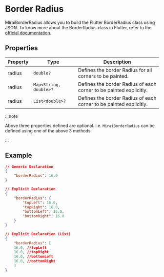 # Border Radius

MiraiBorderRadius allows you to build the Flutter BorderRadius class using JSON.
To know more about the BorderRadius class in Flutter, refer to the [official documentation](https://api.flutter.dev/flutter/painting/BorderRadius-class.html).

## Properties

| Property | Type                   | Description                                                        |
| -------- | ---------------------- | ------------------------------------------------------------------ |
| radius   | `double?`              | Defines the border Radius for all corners to be painted.           |
| radius   | `Map<String, double>?` | Defines the border Radius of each corner to be painted explicitly. |
| radius   | `List<double>?`        | Defines the border Radius of each corner to be painted explicitly. |

:::note

Above three properties defined are optional. i.e. `MiraiBorderRadius` can be defined using one of the above 3 methods.

:::

## Example

```json
// Generic Declaration
{
    "borderRadius": 16.0
}

// Explicit Declaration
{
    "borderRadius": {
        "topLeft": 16.0,
        "topRight": 16.0,
        "bottomLeft": 16.0,
        "bottomRight": 16.0
    }
}

// Explicit Declaration (List)
{
    "borderRadius": [
    16.0, //topLeft
    16.0, //topRight
    16.0, //bottomLeft
    16.0, //bottomRight
    ]
}
```
